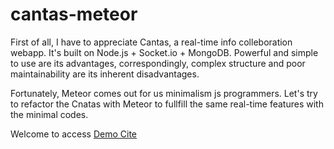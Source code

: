 cantas-meteor
=============

First of all, I have to appreciate Cantas, a real-time info colleboration webapp. It's built on Node.js + Socket.io + MongoDB. Powerful and simple to use are its advantages, correspondingly, complex structure and poor maintainability are its inherent disadvantages.

Fortunately, Meteor comes out for us minimalism js programmers. Let's try to refactor the Cnatas with Meteor to fullfill the same real-time features with the minimal codes.

Welcome to access [Demo Cite](http://cantas.meteor.com)
